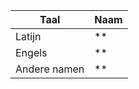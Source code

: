 | Taal         | Naam |
| ------------ | ---- |
| Latijn       | **   |
| Engels       | **   |
| Andere namen | **   |





